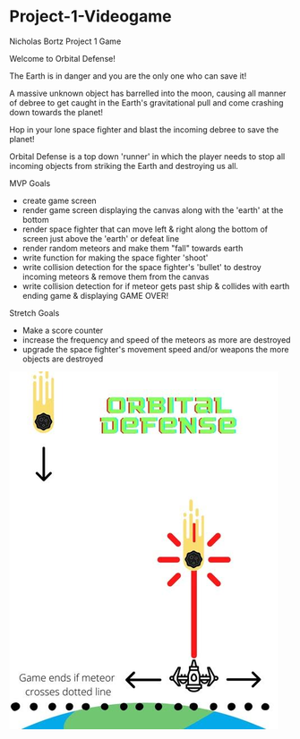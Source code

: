# Project-1-Videogame
Nicholas Bortz Project 1 Game

Welcome to Orbital Defense!

The Earth is in danger and you are the only one who can save it!

A massive unknown object has barrelled into the moon, causing all manner of debree to get caught in the Earth's gravitational pull and come crashing down towards the planet!

Hop in your lone space fighter and blast the incoming debree to save the planet!

Orbital Defense is a top down 'runner' in which the player needs to stop all incoming objects from striking the Earth and destroying us all.

MVP Goals
- create game screen
- render game screen displaying the canvas along with the 'earth' at the bottom
- render space fighter that can move left & right along the bottom of screen just above the 'earth' or defeat line
- render random meteors and make them "fall" towards earth
- write function for making the space fighter 'shoot'
- write collision detection for the space fighter's 'bullet' to destroy incoming meteors & remove them from the canvas
- write collision detection for if meteor gets past ship & collides with earth
ending game & displaying GAME OVER!

Stretch Goals
- Make a score counter
- increase the frequency and speed of the meteors as more are destroyed
- upgrade the space fighter's movement speed and/or weapons the more objects are destroyed

![Wireframe](/imgs/wireframe.jpg)